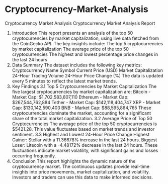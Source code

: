 # Cryptocurrency-Market-Analysis
Cryptocurrency Market Analysis
Cryptocurrency Market Analysis Report

1. Introduction
This report presents an analysis of the top 50 cryptocurrencies by market capitalization, using live data fetched from the CoinGecko API. The key insights include:
The top 5 cryptocurrencies by market capitalization
The average price of the top 50 cryptocurrencies
The highest and lowest percentage price changes in the last 24 hours
2. Data Summary
The dataset includes the following key metrics:
Cryptocurrency Name
Symbol
Current Price (USD)
Market Capitalization
24-Hour Trading Volume
24-Hour Price Change (%)
The data is updated every 5 minutes to reflect the latest market trends.
3. Key Findings
3.1 Top 5 Cryptocurrencies by Market Capitalization
The five largest cryptocurrencies by market capitalization are:
Bitcoin - Market Cap: $1,702,583,807,110
Ethereum - Market Cap: $267,544,762,884
Tether - Market Cap: $142,118,404,747
XRP - Market Cap: $130,142,590,403
BNB - Market Cap: $88,595,864,765
These cryptocurrencies dominate the market, accounting for a significant share of the total market capitalization.
3.2 Average Price of Top 50 Cryptocurrencies
The average price of the top 50 cryptocurrencies is $5421.28. This value fluctuates based on market trends and investor sentiment.
3.3 Highest and Lowest 24-Hour Price Change
Highest Gainer: Stellar with a 11.36678% increase in the last 24 hours.
Biggest Loser: Litecoin with a -4.48172% decrease in the last 24 hours.
These fluctuations indicate market volatility, with significant gains and losses occurring frequently.
4. Conclusion
This report highlights the dynamic nature of the cryptocurrency market. The continuous updates provide real-time insights into price movements, market capitalization, and volatility. Investors and traders can use this data to make informed decisions.

